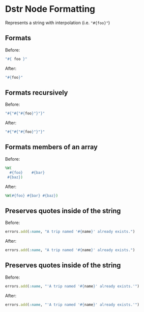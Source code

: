 <!-- BEGIN_AUTOGENERATED -->

# Dstr Node Formatting

Represents a string with interpolation (i.e. `"#{foo}"`)

<!-- END_AUTOGENERATED -->

## Formats

Before:

```ruby
"#{ foo }"
```

After:

```ruby
"#{foo}"
```

## Formats recursively

Before:

```ruby
"#{"#{"#{foo}"}"}"
```

After:

```ruby
"#{"#{"#{foo}"}"}"
```

## Formats members of an array

Before:

```ruby
%W(
  #{foo}    #{bar}
 #{baz})
```

After:

```ruby
%W(#{foo} #{bar} #{baz})
```

## Preserves quotes inside of the string

Before:

```ruby
errors.add(:name, "A trip named '#{name}' already exists.")
```

After:

```ruby
errors.add(:name, "A trip named '#{name}' already exists.")
```

## Preserves quotes inside of the string

Before:

```ruby
errors.add(:name, "'A trip named '#{name}' already exists.'")
```

After:

```ruby
errors.add(:name, "'A trip named '#{name}' already exists.'")
```
